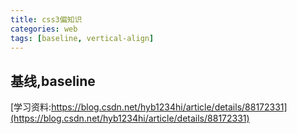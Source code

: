 ```yaml
---
title: css3偏知识
categories: web
tags: [baseline, vertical-align]
---
```


## 基线,baseline

[学习资料:https://blog.csdn.net/hyb1234hi/article/details/88172331](https://blog.csdn.net/hyb1234hi/article/details/88172331)
